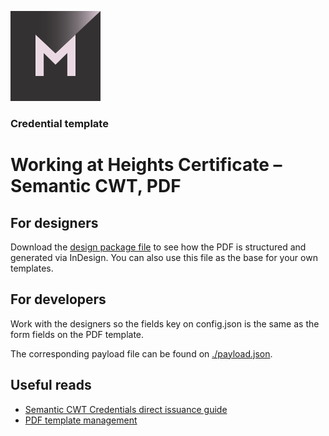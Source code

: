 [![MATTR](/docs/assets/mattr-logo-square.svg)](https://github.com/mattrglobal)

### Credential template  
# Working at Heights Certificate – Semantic CWT, PDF

## For designers

Download the [design package file](./_forDesigners/InDesignPackageFile.zip) to see how the PDF is structured and generated via InDesign. You can also use this file as the base for your own templates.

## For developers

Work with the designers so the fields key on config.json is the same as the form fields on the PDF template.

The corresponding payload file can be found on [./payload.json](./payload.json).

## Useful reads

- [Semantic CWT Credentials direct issuance guide](https://learn.mattr.global/guides/issuance-direct/cwt)
- [PDF template management](https://learn.mattr.global/guides/issuance-direct/cwt/pdf-templates)
